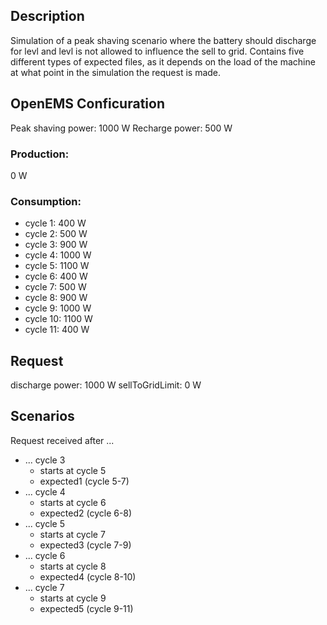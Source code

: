## Description
Simulation of a peak shaving scenario where the battery should discharge for levl and levl is not allowed to influence the sell to grid.
Contains five different types of expected files, as it depends on the load of the machine at what point in the simulation the request is made.

## OpenEMS Conficuration
Peak shaving power: 1000 W
Recharge power: 500 W

### Production:
0 W

### Consumption:
- cycle 1: 400 W
- cycle 2: 500 W
- cycle 3: 900 W
- cycle 4: 1000 W
- cycle 5: 1100 W
- cycle 6: 400 W
- cycle 7: 500 W
- cycle 8: 900 W
- cycle 9: 1000 W
- cycle 10: 1100 W
- cycle 11: 400 W

## Request
discharge power: 1000 W
sellToGridLimit: 0 W


## Scenarios

Request received after ...
- ... cycle 3
  - starts at cycle 5
  - expected1 (cycle 5-7)
- ... cycle 4
  - starts at cycle 6
  - expected2 (cycle 6-8)
- ... cycle 5
  - starts at cycle 7
  - expected3 (cycle 7-9)
- ... cycle 6
  - starts at cycle 8
  - expected4 (cycle 8-10)
- ... cycle 7
  - starts at cycle 9
  - expected5 (cycle 9-11)